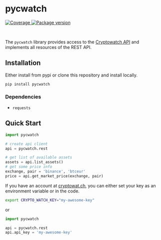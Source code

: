 # pycwatch

<p>
<a href="https://codecov.io/gh/ljnsn/pycwatch" target="_blank">
    <img src="https://img.shields.io/codecov/c/github/ljnsn/pycwatch?color=%2334D058" alt="Coverage">
</a>
<a href="https://pypi.org/project/pycwatch" target="_blank">
    <img src="https://img.shields.io/pypi/v/pycwatch?color=%2334D058&label=pypi%20package" alt="Package version">
</a>
</p>

</br>

The `pycwatch` library provides access to the [Cryptowatch API](https://docs.cryptowat.ch/rest-api/) and implements all resources of the REST API.

## Installation

Either install from pypi or clone this repository and install locally.

```fish
pip install pycwatch
```

### Dependencies

- `requests`

## Quick Start

```python
import pycwatch

# create api client
api = pycwatch.rest

# get list of available assets
assets = api.list_assets()
# get some price info
exchange, pair = 'binance', 'btceur'
price = api.get_market_price(exchange, pair)
```

If you have an account at [cryptowat.ch](https://cryptowat.ch), you can either set your key as an environment variable or in the code.

```bash
export CRYPTO_WATCH_KEY="my-awesome-key"
```

or

```python
import pycwatch

api = pycwatch.rest
api.api_key = 'my-awesome-key'
```
